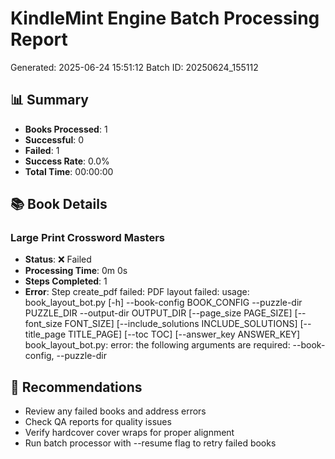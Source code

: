 # KindleMint Engine Batch Processing Report
Generated: 2025-06-24 15:51:12
Batch ID: 20250624_155112

## 📊 Summary
- **Books Processed**: 1
- **Successful**: 0
- **Failed**: 1
- **Success Rate**: 0.0%
- **Total Time**: 00:00:00

## 📚 Book Details

### Large Print Crossword Masters
- **Status**: ❌ Failed
- **Processing Time**: 0m 0s
- **Steps Completed**: 1
- **Error**: Step create_pdf failed: PDF layout failed: usage: book_layout_bot.py [-h] --book-config BOOK_CONFIG --puzzle-dir
                          PUZZLE_DIR --output-dir OUTPUT_DIR
                          [--page_size PAGE_SIZE] [--font_size FONT_SIZE]
                          [--include_solutions INCLUDE_SOLUTIONS]
                          [--title_page TITLE_PAGE] [--toc TOC]
                          [--answer_key ANSWER_KEY]
book_layout_bot.py: error: the following arguments are required: --book-config, --puzzle-dir


## 🚀 Recommendations
- Review any failed books and address errors
- Check QA reports for quality issues
- Verify hardcover cover wraps for proper alignment
- Run batch processor with --resume flag to retry failed books
